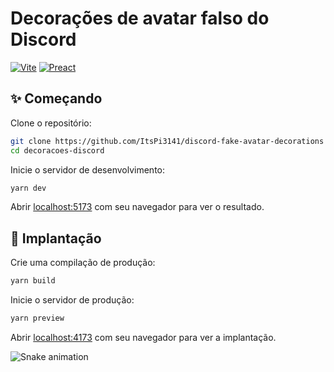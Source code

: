 # Decorações de avatar falso do Discord

[![Vite](https://img.shields.io/badge/Vite-646CFF?logo=vite&logoColor=fff&style=for-the-badge)](#)
[![Preact](https://img.shields.io/badge/Preact-673AB8?logo=preact&logoColor=fff&style=for-the-badge)](#)

## ✨ Começando

Clone o repositório:

```bash
git clone https://github.com/ItsPi3141/discord-fake-avatar-decorations        
cd decoracoes-discord
```

Inicie o servidor de desenvolvimento:

```bash
yarn dev
```

Abrir [localhost:5173](http://localhost:5173) com seu navegador para ver o resultado.

## 🚀 Implantação

Crie uma compilação de produção:

```bash
yarn build
```

Inicie o servidor de produção:

```bash
yarn preview
```

Abrir [localhost:4173](http://localhost:4173) com seu navegador para ver a implantação.


<img src="https://raw.githubusercontent.com/sigducksauer/sigducksauer/output/snake.svg" alt="Snake animation" />

###
